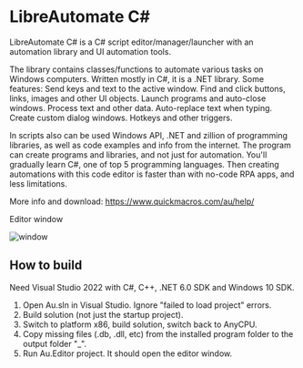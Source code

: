 # LibreAutomate C#

LibreAutomate C# is a C# script editor/manager/launcher with an automation library and UI automation tools.

The library contains classes/functions to automate various tasks on Windows computers. Written mostly in C#, it is a .NET library. Some features: Send keys and text to the active window. Find and click buttons, links, images and other UI objects. Launch programs and auto-close windows. Process text and other data. Auto-replace text when typing. Create custom dialog windows. Hotkeys and other triggers.

In scripts also can be used Windows API, .NET and zillion of programming libraries, as well as code examples and info from the internet. The program can create programs and libraries, and not just for automation. You'll gradually learn C#, one of top 5 programming languages. Then creating automations with this code editor is faster than with no-code RPA apps, and less limitations.

More info and download: https://www.quickmacros.com/au/help/

Editor window

![window](https://www.quickmacros.com/au/help/images/window.png "Editor window")

## How to build
Need Visual Studio 2022 with C#, C++, .NET 6.0 SDK and Windows 10 SDK.

1. Open Au.sln in Visual Studio. Ignore "failed to load project" errors.
2. Build solution (not just the startup project).
3. Switch to platform x86, build solution, switch back to AnyCPU.
4. Copy missing files (.db, .dll, etc) from the installed program folder to the output folder "_".
5. Run Au.Editor project. It should open the editor window.
